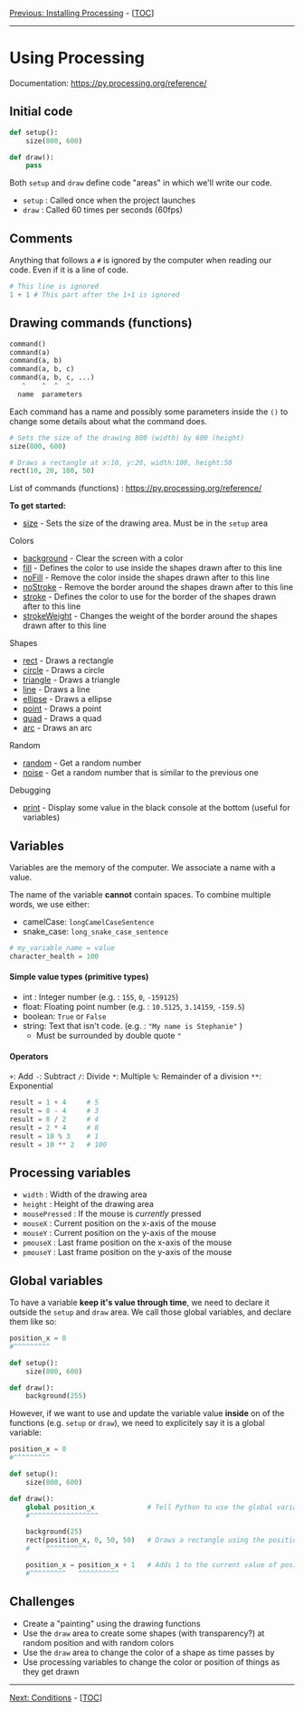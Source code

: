 [Previous: Installing Processing](01_processing_install.md) - [[TOC](Readme.md)]

---

# Using Processing

Documentation: https://py.processing.org/reference/

## Initial code
```python
def setup():
    size(800, 600)

def draw():
    pass
```

Both `setup` and `draw` define code "areas" in which we'll write our code.
- `setup` : Called once when the project launches
- `draw` : Called 60 times per seconds (60fps)

## Comments
Anything  that follows a `#` is ignored by the computer when reading our code. Even if it is a line of code.

```python
# This line is ignored
1 + 1 # This part after the 1+1 is ignored
```

## Drawing commands (functions)

```python
command()
command(a)
command(a, b)
command(a, b, c)
command(a, b, c, ...)
   ^    ^  ^  ^
  name  parameters
```

Each command has a name and possibly some parameters inside the `()` to change some details about what the command does.

```python
# Sets the size of the drawing 800 (width) by 600 (height)
size(800, 600)
```

```python
# Draws a rectangle at x:10, y:20, width:100, height:50
rect(10, 20, 100, 50)
```

List of commands (functions) : https://py.processing.org/reference/

**To get started:**
- [size](https://py.processing.org/reference/size.html) - Sets the size of the drawing area. Must be in the `setup` area

Colors
- [background](https://py.processing.org/reference/background.html) - Clear the screen with a color
- [fill](https://py.processing.org/reference/fill.html) - Defines the color to use inside the shapes drawn after to this line
- [noFill](https://py.processing.org/reference/noFill.html) - Remove the color inside the shapes drawn after to this line
- [noStroke](https://py.processing.org/reference/noStroke.html) - Remove the border around the shapes drawn after to this line
- [stroke](https://py.processing.org/reference/stroke.html) - Defines the color to use for the border of the shapes drawn after to this line
- [strokeWeight](https://py.processing.org/reference/strokeWeight.html) - Changes the weight of the border around the shapes drawn after to this line

Shapes
- [rect](https://py.processing.org/reference/rect.html) - Draws a rectangle
- [circle](https://py.processing.org/reference/circle.html) - Draws a circle
- [triangle](https://py.processing.org/reference/triangle.html) - Draws a triangle
- [line](https://py.processing.org/reference/line.html) - Draws a line
- [ellipse](https://py.processing.org/reference/ellipse.html) - Draws a ellipse
- [point](https://py.processing.org/reference/point.html) - Draws a point
- [quad](https://py.processing.org/reference/quad.html) - Draws a quad
- [arc](https://py.processing.org/reference/arc.html) - Draws an arc

Random
- [random](https://py.processing.org/reference/random.html) - Get a random number
- [noise](https://py.processing.org/reference/noise.html) - Get a random number that is similar to the previous one

Debugging
- [print](https://py.processing.org/reference/print.html) - Display some value in the black console at the bottom (useful for variables)


## Variables

Variables are the memory of the computer. We associate a name with a value.

The name of the variable **cannot** contain spaces. To combine multiple words, we use either:
- camelCase: `longCamelCaseSentence`
- snake_case: `long_snake_case_sentence`

```python
# my_variable_name = value
character_health = 100
```

#### Simple value types (primitive types)

- int : Integer number (e.g. : `155`, `0`, `-159125`)
- float: Floating point number (e.g. : `10.5125`, `3.14159`, `-159.5`)
- boolean: `True` or `False`
- string: Text that isn't code.  (e.g. : `"My name is Stephanie"` )
    - Must be surrounded by double quote `"`

#### Operators
`+`: Add
`-`: Subtract
`/`: Divide
`*`: Multiple
`%`: Remainder of a division
`**`: Exponential

```python
result = 1 + 4     # 5
result = 8 - 4     # 3
result = 8 / 2     # 4
result = 2 * 4     # 8
result = 10 % 3    # 1
result = 10 ** 2   # 100
```

## Processing variables
- `width` : Width of the drawing area
- `height` : Height of the drawing area
- `mousePressed` : If the mouse is *currently* pressed
- `mouseX` : Current position on the x-axis of the mouse
- `mouseY` : Current position on the y-axis of the mouse
- `pmouseX` : Last frame position on the x-axis of the mouse
- `pmouseY` : Last frame position on the y-axis of the mouse

## Global variables

To have a variable **keep it's value through time**, we need to declare it outside the `setup` and `draw` area. We call those global variables, and declare them like so:
```python
position_x = 0
#^^^^^^^^^

def setup():
    size(800, 600)

def draw():
    background(255)
```

However, if we want to use and update the variable value **inside** on of the functions (e.g. `setup` or `draw`), we need to explicitely say it is a global variable:

```python
position_x = 0
#^^^^^^^^^

def setup():
    size(800, 600)

def draw():
    global position_x             # Tell Python to use the global variable
    #^^^^^^^^^^^^^^^^^

    background(25)
    rect(position_x, 0, 50, 50)   # Draws a rectangle using the position_x as x-axis
    #    ^^^^^^^^^^

    position_x = position_x + 1   # Adds 1 to the current value of position_x
    #^^^^^^^^^   ^^^^^^^^^^
```

## Challenges
- Create a "painting" using the drawing functions
- Use the `draw` area to create some shapes (with transparency?) at random position and with random colors
- Use the `draw` area to change the color of a shape as time passes by
- Use processing variables to change the color or position of things as they get drawn

------

[Next: Conditions](03_conditions.md) - [[TOC](Readme.md)]
